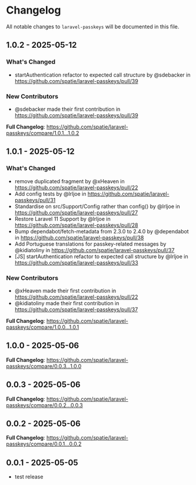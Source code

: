 # Changelog

All notable changes to `laravel-passkeys` will be documented in this file.

## 1.0.2 - 2025-05-12

### What's Changed

* startAuthentication refactor to expected call structure by @sdebacker in https://github.com/spatie/laravel-passkeys/pull/39

### New Contributors

* @sdebacker made their first contribution in https://github.com/spatie/laravel-passkeys/pull/39

**Full Changelog**: https://github.com/spatie/laravel-passkeys/compare/1.0.1...1.0.2

## 1.0.1 - 2025-05-12

### What's Changed

* remove duplicated fragment by @xHeaven in https://github.com/spatie/laravel-passkeys/pull/22
* Add config tests by @lrljoe in https://github.com/spatie/laravel-passkeys/pull/31
* Standardise on src/Support/Config rather than config() by @lrljoe in https://github.com/spatie/laravel-passkeys/pull/27
* Restore Laravel 11 Support by @lrljoe in https://github.com/spatie/laravel-passkeys/pull/28
* Bump dependabot/fetch-metadata from 2.3.0 to 2.4.0 by @dependabot in https://github.com/spatie/laravel-passkeys/pull/38
* Add Portuguese translations for passkey-related messages by @kidiatoliny in https://github.com/spatie/laravel-passkeys/pull/37
* [JS] startAuthentication refactor to expected call structure by @lrljoe in https://github.com/spatie/laravel-passkeys/pull/33

### New Contributors

* @xHeaven made their first contribution in https://github.com/spatie/laravel-passkeys/pull/22
* @kidiatoliny made their first contribution in https://github.com/spatie/laravel-passkeys/pull/37

**Full Changelog**: https://github.com/spatie/laravel-passkeys/compare/1.0.0...1.0.1

## 1.0.0 - 2025-05-06

**Full Changelog**: https://github.com/spatie/laravel-passkeys/compare/0.0.3...1.0.0

## 0.0.3 - 2025-05-06

**Full Changelog**: https://github.com/spatie/laravel-passkeys/compare/0.0.2...0.0.3

## 0.0.2 - 2025-05-06

**Full Changelog**: https://github.com/spatie/laravel-passkeys/compare/0.0.1...0.0.2

## 0.0.1 - 2025-05-05

- test release
